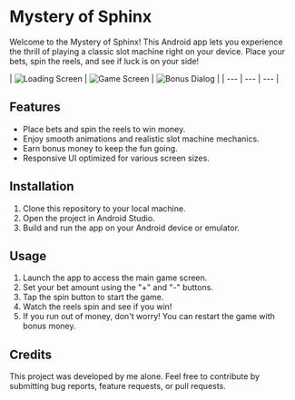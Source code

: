 # Mystery of Sphinx
Welcome to the Mystery of Sphinx! This Android app lets you experience the thrill of playing a classic slot machine right on your device. Place your bets, spin the reels, and see if luck is on your side!

| 
![Loading Screen](https://github.com/SilentCoast/CasinoSlots/assets/94042423/5b583df1-69f2-42ba-9d9c-9b4a353add6d) 
|
![Game Screen](https://github.com/SilentCoast/CasinoSlots/assets/94042423/51efb533-33cf-4035-bc55-a22ad9a6fe1d) 
|
![Bonus Dialog](https://github.com/SilentCoast/CasinoSlots/assets/94042423/ed218460-afcb-4577-a17e-86ed6a405ab6) 
|
| --- | --- | --- |

## Features
- Place bets and spin the reels to win money.
- Enjoy smooth animations and realistic slot machine mechanics.
- Earn bonus money to keep the fun going.
- Responsive UI optimized for various screen sizes.

## Installation
1. Clone this repository to your local machine.
2. Open the project in Android Studio.
3. Build and run the app on your Android device or emulator.

## Usage
1. Launch the app to access the main game screen.
2. Set your bet amount using the "+" and "-" buttons.
3. Tap the spin button to start the game.
4. Watch the reels spin and see if you win!
5. If you run out of money, don't worry! You can restart the game with bonus money.

## Credits
This project was developed by me alone. Feel free to contribute by submitting bug reports, feature requests, or pull requests.
